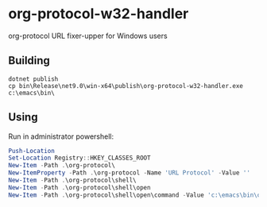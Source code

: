 # org-protocol-w32-handler

org-protocol URL fixer-upper for Windows users

## Building

    dotnet publish
    cp bin\Release\net9.0\win-x64\publish\org-protocol-w32-handler.exe c:\emacs\bin\

## Using

Run in administrator powershell:

```powershell
Push-Location
Set-Location Registry::HKEY_CLASSES_ROOT
New-Item -Path .\org-protocol\
New-ItemProperty -Path .\org-protocol -Name 'URL Protocol' -Value ''
New-Item -Path .\org-protocol\shell\
New-Item -Path .\org-protocol\shell\open
New-Item -Path .\org-protocol\shell\open\command -Value 'c:\emacs\bin\org-protocol-w32-handler.exe "%1"'
```
